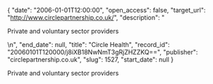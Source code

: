 {
  "date": "2006-01-01T12:00:00", 
  "open_access": false, 
  "target_url": "http://www.circlepartnership.co.uk/", 
  "description": "<p>Private and voluntary sector providers</p>\n", 
  "end_date": null, 
  "title": "Circle Health", 
  "record_id": "20060101T120000/j8iXB18NwNmT3gRjZHZZKQ==", 
  "publisher": "circlepartnership.co.uk", 
  "slug": 1527, 
  "start_date": null
}

<p>Private and voluntary sector providers</p>
